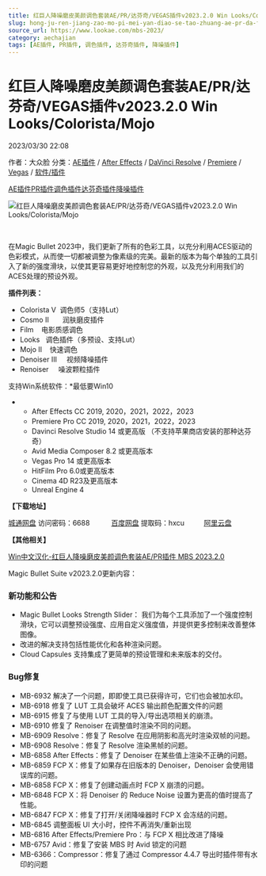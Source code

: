 ```yaml
---
title: 红巨人降噪磨皮美颜调色套装AE/PR/达芬奇/VEGAS插件v2023.2.0 Win Looks/Colorista/Mojo
slug: hong-ju-ren-jiang-zao-mo-pi-mei-yan-diao-se-tao-zhuang-ae-pr-da-fen-qi-vegascha-jian-v2023-2-0-win-looks-colorista-mojo
source_url: https://www.lookae.com/mbs-2023/
category: aechajian
tags: [AE插件, PR插件, 调色插件, 达芬奇插件, 降噪插件]
---
```

# 红巨人降噪磨皮美颜调色套装AE/PR/达芬奇/VEGAS插件v2023.2.0 Win Looks/Colorista/Mojo

2023/03/30 22:08

作者：大众脸
分类：[AE插件](https://www.lookae.com/after-effects/aechajian/) / [After Effects](https://www.lookae.com/after-effects/) / [DaVinci Resolve](https://www.lookae.com/qitarjcj/resolvezy/) / [Premiere](https://www.lookae.com/qitarjcj/premierezy/) / [Vegas](https://www.lookae.com/qitarjcj/vegaszy/) / [软件/插件](https://www.lookae.com/qitarjcj/)

[AE插件](https://www.lookae.com/tag/ae%e6%8f%92%e4%bb%b6/)[PR插件](https://www.lookae.com/tag/pr%e6%8f%92%e4%bb%b6/)[调色插件](https://www.lookae.com/tag/%e8%b0%83%e8%89%b2%e6%8f%92%e4%bb%b6/)[达芬奇插件](https://www.lookae.com/tag/%e8%be%be%e8%8a%ac%e5%a5%87%e6%8f%92%e4%bb%b6/)[降噪插件](https://www.lookae.com/tag/%e9%99%8d%e5%99%aa%e6%8f%92%e4%bb%b6/)

![红巨人降噪磨皮美颜调色套装AE/PR/达芬奇/VEGAS插件v2023.2.0 Win Looks/Colorista/Mojo](https://www.lookae.com/wp-content/uploads/2022/09/Magic-Bullet-Suite-2023.jpg "红巨人降噪磨皮美颜调色套装AE/PR/达芬奇/VEGAS插件v2023.2.0 Win Looks/Colorista/Mojo-LookAE.com")

[﻿﻿﻿](https://cloud.video.taobao.com//play/u/705956171/p/1/e/6/t/1/404527278025.mp4)

在Magic Bullet 2023中，我们更新了所有的色彩工具，以充分利用ACES驱动的色彩模式，从而使一切都被调整为像素级的完美。最新的版本为每个单独的工具引入了新的强度滑块，以使其更容易更好地控制您的外观，以及充分利用我们的ACES处理的预设外观。

**插件列表：**

* Colorista V  调色师5（支持Lut）
* Cosmo II       润肤磨皮插件
* Film    电影质感调色
* Looks   调色插件（多预设、支持Lut）
* Mojo II    快速调色
* Denoiser III     视频降噪插件
* Renoiser     噪波颗粒插件

支持Win系统软件：\*最低要Win10

* + After Effects CC 2019, 2020，2021，2022，2023
  + Premiere Pro CC 2019, 2020，2021，2022，2023
  + Davinci Resolve Studio 14 或更高版 （不支持苹果商店安装的那种达芬奇）
  + Avid Media Composer 8.2 或更高版本
  + Vegas Pro 14 或更高版本
  + HitFilm Pro 6.0或更高版本
  + Cinema 4D R23及更高版本
  + Unreal Engine 4

**【下载地址】**

[城通网盘](https://url70.ctfile.com/f/2827370-833739041-fc1370?p=4431) 访问密码：6688           [百度网盘](https://pan.baidu.com/s/1uZczNVTeWzZpiPx5qbbjzA?pwd=hxcu) 提取码：hxcu          [阿里云盘](https://www.aliyundrive.com/s/dWWGCpujo2r)

**【其他相关】**

[Win中文汉化-红巨人降噪磨皮美颜调色套装AE/PR插件 MBS 2023.2.0](https://www.lookae.com/mbs-chn/)

Magic Bullet Suite v2023.2.0更新内容：

### 新功能和公告

* Magic Bullet Looks Strength Slider： 我们为每个工具添加了一个强度控制滑块，它可以调整预设强度、应用自定义强度值，并提供更多控制来改善整体图像。
* 改进的解决支持包括性能优化和各种渲染问题。
* Cloud Capsules 支持集成了更简单的预设管理和未来版本的交付。

### Bug修复

* MB-6932 解决了一个问题，即即使工具已获得许可，它们也会被加水印。
* MB-6918 修复了 LUT 工具会破坏 ACES 输出颜色配置文件的问题
* MB-6915 修复了与使用 LUT 工具的导入/导出选项相关的崩溃。
* MB-6910 修复了 Renoiser 在调整值时渲染不同的问题。
* MB-6909 Resolve：修复了 Resolve 在应用阴影和高光时渲染双帧的问题。
* MB-6908 Resolve：修复了 Resolve 渲染黑帧的问题。
* MB-6858 After Effects：修复了 Denoiser 在某些值上渲染不正确的问题。
* MB-6859 FCP X：修复了如果存在旧版本的 Denoiser，Denoiser 会使用错误库的问题。
* MB-6858 FCP X：修复了创建动画点时 FCP X 崩溃的问题。
* MB-6848 FCP X：将 Denoiser 的 Reduce Noise 设置为更高的值时提高了性能。
* MB-6847 FCP X：修复了打开/关闭降噪器时 FCP X 会冻结的问题。
* MB-6845 调整面板 UI 大小时，控件不再消失/重新出现
* MB-6816 After Effects/Premiere Pro：与 FCP X 相比改进了降噪
* MB-6757 Avid：修复了安装 MBS 时 Avid 锁定的问题
* MB-6366：Compressor：修复了通过 Compressor 4.4.7 导出时插件带有水印的问题

